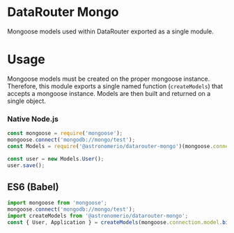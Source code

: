 # DataRouter Mongo
Mongoose models used within DataRouter exported as a single module.

# Usage
Mongoose models must be created on the proper mongoose instance.
Therefore, this module exports a single named function (`createModels`) that
accepts a mongoose instance. Models are then built and returned on a single
object.

### Native Node.js
```javascript
const mongoose = require('mongoose');
mongoose.connect('mongodb://mongo/test');
const Models = require('@astronomerio/datarouter-mongo')(mongoose.connection.model.bind(mongoose.connection)));

const user = new Models.User();
user.save();
```

## ES6 (Babel)
```javascript
import mongoose from 'mongoose';
mongoose.connect('mongodb://mongo/test');
import createModels from '@astronomerio/datarouter-mongo';
const { User, Application } = createModels(mongoose.connection.model.bind(mongoose.connection)));

```
